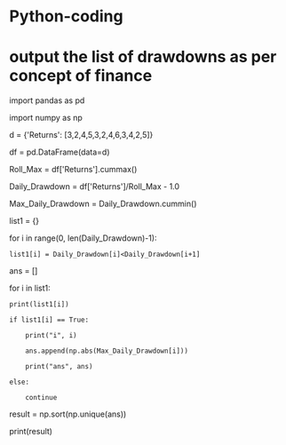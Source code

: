 # Python-coding

# output the list of drawdowns as per concept of finance

import pandas as pd

import numpy as np

d = {'Returns': [3,2,4,5,3,2,4,6,3,4,2,5]}

df = pd.DataFrame(data=d)


Roll_Max = df['Returns'].cummax()

Daily_Drawdown = df['Returns']/Roll_Max - 1.0

Max_Daily_Drawdown = Daily_Drawdown.cummin()

list1 = {}

for i in range(0, len(Daily_Drawdown)-1):

    list1[i] = Daily_Drawdown[i]<Daily_Drawdown[i+1]

ans = []

for i in list1:

    print(list1[i])
    
    if list1[i] == True:
    
        print("i", i)
        
        ans.append(np.abs(Max_Daily_Drawdown[i]))
        
        print("ans", ans)
        
    else:
    
        continue

result = np.sort(np.unique(ans))

print(result)

